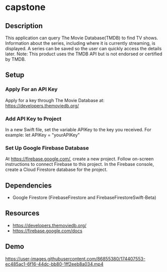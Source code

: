 # capstone

## Description
This application can query The Movie Database(TMDB) to find TV shows. Information about the series, including where it is currently streaming, is displayed. A series can be saved so the user can quickly access the details later. Note: This product uses the TMDB API but is not endorsed or certified by TMDB.

## Setup

### Apply For an API Key

Apply for a key through The Movie Database at: https://developers.themoviedb.org/

### Add API Key to Project

In a new Swift file, set the variable APIKey to the key you received. For example:
let APIKey = "yourAPIKey"

### Set Up Google Firebase Database
At https://firebase.google.com/, create a new project. Follow on-screen instructions to connect Firebase to this project. In the Firebase console, create a Cloud Firestore database for the project.

## Dependencies
- Google Firestore (FirebaseFirestore and FirebaseFirestoreSwift-Beta)

## Resources
- https://developers.themoviedb.org/
- https://firebase.google.com/docs

## Demo
https://user-images.githubusercontent.com/86855380/174407553-ec485ac1-6f16-44dc-bb80-1ff2eeb8a034.mp4

